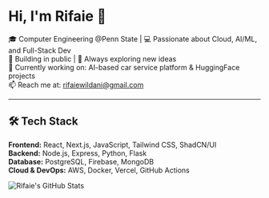 # Hi, I'm Rifaie 👋

🎓 Computer Engineering @Penn State | 💻 Passionate about Cloud, AI/ML, and Full-Stack Dev  
🌱 Building in public | 🚀 Always exploring new ideas  
🔭 Currently working on: AI-based car service platform & HuggingFace projects  
📫 Reach me at: rifaiewildani@gmail.com

---

## 🛠️ Tech Stack

**Frontend:** React, Next.js, JavaScript, Tailwind CSS, ShadCN/UI  
**Backend:** Node.js, Express, Python, Flask  
**Database:** PostgreSQL, Firebase, MongoDB  
**Cloud & DevOps:** AWS, Docker, Vercel, GitHub Actions  

![Rifaie's GitHub Stats](https://github-readme-stats.vercel.app/api?username=faieweldan&show_icons=true&theme=radical)
